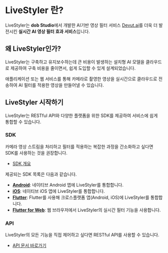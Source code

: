 # LiveStyler 란?

LiveStyler는 **dob Studio**에서 개발한 AI기반 영상 필터 서비스 [Devut.ai](https://devutai.com)를 더욱 더 발전시킨 **실시간 AI 영상 필터 효과 서비스**입니다.

## 왜 LiveStyler인가?

LiveStyler는 구축하고 유지보수하는데 큰 비용이 발생하는 설치형 AI 모델을 클라우드로 제공하여 구축 비용을 줄이면서, 쉽게 도입할 수 있게 설계되었습니다.

애플리케이션 또는 웹 서비스를 통해 카메라로 촬영한 영상을 실시간으로 클라우드로 전송하여 AI 필터를 적용한 영상을 만들어낼 수 있습니다.

## LiveStyler 시작하기

LiveStyler는 RESTful API와 다양한 플랫폼을 위한 SDK를 제공하여 서비스에 쉽게 통합할 수 있습니다.

### SDK

카메라 영상 스트림을 처리하고 필터를 적용하는 복잡한 과정을 간소화하고 싶다면 SDK를 사용하는 것을 권장합니다.

- [SDK 개요](./sdk/overview.md)

제공되는 SDK 목록은 다음과 같습니다.

- **[Android](./sdk/android.md)**: 네이티브 Android 앱에 LiveStyler를 통합합니다.
- **[iOS](./sdk/ios.md)**: 네이티브 iOS 앱에 LiveStyler를 통합합니다.
- **[Flutter](./sdk/flutter.md)**: Flutter를 사용해 크로스플랫폼 앱(Android, iOS)에 LiveStyler를 통합합니다.
- **[Flutter for Web](./sdk/flutter-web.md)**: 웹 브라우저에서 LiveStyler의 실시간 필터 기능을 사용합니다.

### API

LiveStyler의 모든 기능을 직접 제어하고 싶다면 RESTful API를 사용할 수 있습니다.

- [API 문서 바로가기](./api/api_docs.md)